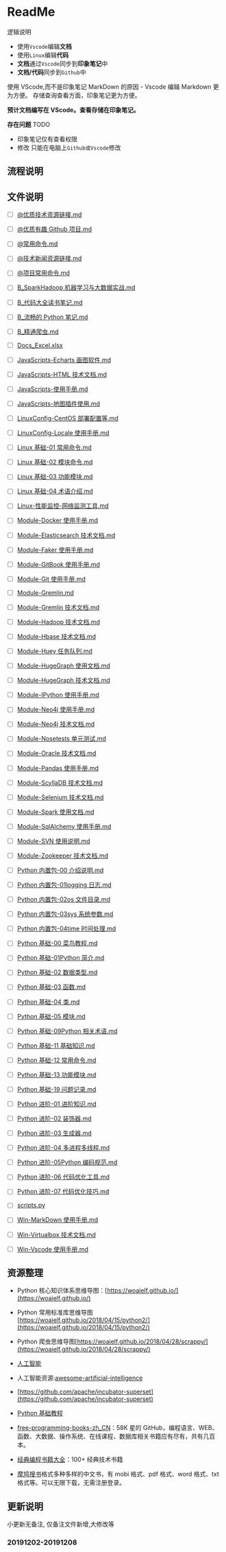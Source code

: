 # ReadMe

逻辑说明

- 使用`Vscode`编辑**文档**
- 使用`Linux`编辑**代码**
- **文档**通过`Vscode`同步到**印象笔记**中
- **文档/代码**同步到`Github`中

使用 VScode,而不是印象笔记 MarkDown 的原因 - Vscode 编辑 Markdown 更为方便。
存储查询查看方面，印象笔记更为方便。

**预计文档编写在 VScode。查看存储在印象笔记。**

**存在问题** TODO

- 印象笔记仅有查看权限
- 修改 只能在电脑上`Github或Vscode`修改

## 流程说明

## 文件说明

- [ ] [@优质技术资源链接.md](https://github.com/fansichao/awesome-it/blob/master/docs/@优质技术资源链接.md)
- [ ] [@优质有趣 Github 项目.md](https://github.com/fansichao/awesome-it/blob/master/docs/@优质有趣Github项目.md)
- [ ] [@常用命令.md](https://github.com/fansichao/awesome-it/blob/master/docs/@常用命令.md)
- [ ] [@技术新闻资源链接.md](https://github.com/fansichao/awesome-it/blob/master/docs/@技术新闻资源链接.md)
- [ ] [@项目常用命令.md](https://github.com/fansichao/awesome-it/blob/master/docs/@项目常用命令.md)

- [ ] [B_SparkHadoop 机器学习与大数据实战.md](https://github.com/fansichao/awesome-it/blob/master/docs/B_SparkHadoop机器学习与大数据实战.md)
- [ ] [B\_代码大全读书笔记.md](https://github.com/fansichao/awesome-it/blob/master/docs/B_代码大全读书笔记.md)
- [ ] [B\_流畅的 Python 笔记.md](https://github.com/fansichao/awesome-it/blob/master/docs/B_流畅的Python笔记.md)
- [ ] [B\_精通爬虫.md](https://github.com/fansichao/awesome-it/blob/master/docs/B_精通爬虫.md)
- [ ] [Docs_Excel.xlsx](https://github.com/fansichao/awesome-it/blob/master/docs/Docs_Excel.xlsx)
- [ ] [JavaScripts-Echarts 画图软件.md](https://github.com/fansichao/awesome-it/blob/master/docs/JavaScripts-Echarts画图软件.md)
- [ ] [JavaScripts-HTML 技术文档.md](https://github.com/fansichao/awesome-it/blob/master/docs/JavaScripts-HTML技术文档.md)
- [ ] [JavaScripts-使用手册.md](https://github.com/fansichao/awesome-it/blob/master/docs/JavaScripts-使用手册.md)
- [ ] [JavaScripts-地图插件使用.md](https://github.com/fansichao/awesome-it/blob/master/docs/JavaScripts-地图插件使用.md)
- [ ] [LinuxConfig-CentOS 部署配置等.md](https://github.com/fansichao/awesome-it/blob/master/docs/LinuxConfig-CentOS部署配置等.md)
- [ ] [LinuxConfig-Locale 使用手册.md](https://github.com/fansichao/awesome-it/blob/master/docs/LinuxConfig-Locale使用手册.md)
- [ ] [Linux 基础-01 常用命令.md](https://github.com/fansichao/awesome-it/blob/master/docs/Linux基础-01常用命令.md)
- [ ] [Linux 基础-02 模块命令.md](https://github.com/fansichao/awesome-it/blob/master/docs/Linux基础-02模块命令.md)
- [ ] [Linux 基础-03 功能模块.md](https://github.com/fansichao/awesome-it/blob/master/docs/Linux基础-03功能模块.md)
- [ ] [Linux 基础-04 术语介绍.md](https://github.com/fansichao/awesome-it/blob/master/docs/Linux基础-04术语介绍.md)
- [ ] [Linux-性能监控-网络监测工具.md](https://github.com/fansichao/awesome-it/blob/master/docs/Linux-性能监控-网络监测工具.md)
- [ ] [Module-Docker 使用手册.md](https://github.com/fansichao/awesome-it/blob/master/docs/Module-Docker使用手册.md)
- [ ] [Module-Elasticsearch 技术文档.md](https://github.com/fansichao/awesome-it/blob/master/docs/Module-Elasticsearch技术文档.md)
- [ ] [Module-Faker 使用手册.md](https://github.com/fansichao/awesome-it/blob/master/docs/Module-Faker使用手册.md)
- [ ] [Module-GitBook 使用手册.md](https://github.com/fansichao/awesome-it/blob/master/docs/Module-GitBook使用手册.md)
- [ ] [Module-Git 使用手册.md](https://github.com/fansichao/awesome-it/blob/master/docs/Module-Git使用手册.md)
- [ ] [Module-Gremlin.md](https://github.com/fansichao/awesome-it/blob/master/docs/Module-Gremlin.md)
- [ ] [Module-Gremlin 技术文档.md](https://github.com/fansichao/awesome-it/blob/master/docs/Module-Gremlin技术文档.md)
- [ ] [Module-Hadoop 技术文档.md](https://github.com/fansichao/awesome-it/blob/master/docs/Module-Hadoop技术文档.md)
- [ ] [Module-Hbase 技术文档.md](https://github.com/fansichao/awesome-it/blob/master/docs/Module-Hbase技术文档.md)
- [ ] [Module-Huey 任务队列.md](https://github.com/fansichao/awesome-it/blob/master/docs/Module-Huey任务队列.md)
- [ ] [Module-HugeGraph 使用文档.md](https://github.com/fansichao/awesome-it/blob/master/docs/Module-HugeGraph使用文档.md)
- [ ] [Module-HugeGraph 技术文档.md](https://github.com/fansichao/awesome-it/blob/master/docs/Module-HugeGraph技术文档.md)
- [ ] [Module-IPython 使用手册.md](https://github.com/fansichao/awesome-it/blob/master/docs/Module-IPython使用手册.md)
- [ ] [Module-Neo4j 使用手册.md](https://github.com/fansichao/awesome-it/blob/master/docs/Module-Neo4j使用手册.md)
- [ ] [Module-Neo4j 技术文档.md](https://github.com/fansichao/awesome-it/blob/master/docs/Module-Neo4j技术文档.md)
- [ ] [Module-Nosetests 单元测试.md](https://github.com/fansichao/awesome-it/blob/master/docs/Module-Nosetests单元测试.md)
- [ ] [Module-Oracle 技术文档.md](https://github.com/fansichao/awesome-it/blob/master/docs/Module-Oracle技术文档.md)
- [ ] [Module-Pandas 使用手册.md](https://github.com/fansichao/awesome-it/blob/master/docs/Module-Pandas使用手册.md)
- [ ] [Module-ScyllaDB 技术文档.md](https://github.com/fansichao/awesome-it/blob/master/docs/Module-ScyllaDB技术文档.md)
- [ ] [Module-Selenium 技术文档.md](https://github.com/fansichao/awesome-it/blob/master/docs/Module-Selenium技术文档.md)
- [ ] [Module-Spark 使用文档.md](https://github.com/fansichao/awesome-it/blob/master/docs/Module-Spark使用文档.md)
- [ ] [Module-SqlAlchemy 使用手册.md](https://github.com/fansichao/awesome-it/blob/master/docs/Module-SqlAlchemy使用手册.md)
- [ ] [Module-SVN 使用说明.md](https://github.com/fansichao/awesome-it/blob/master/docs/Module-SVN使用说明.md)
- [ ] [Module-Zookeeper 技术文档.md](https://github.com/fansichao/awesome-it/blob/master/docs/Module-Zookeeper技术文档.md)
- [ ] [Python 内置包-00 介绍说明.md](https://github.com/fansichao/awesome-it/blob/master/docs/Python内置包-00介绍说明.md)
- [ ] [Python 内置包-01logging 日志.md](https://github.com/fansichao/awesome-it/blob/master/docs/Python内置包-01logging日志.md)
- [ ] [Python 内置包-02os 文件目录.md](https://github.com/fansichao/awesome-it/blob/master/docs/Python内置包-02os文件目录.md)
- [ ] [Python 内置包-03sys 系统参数.md](https://github.com/fansichao/awesome-it/blob/master/docs/Python内置包-03sys系统参数.md)
- [ ] [Python 内置包-04time 时间处理.md](https://github.com/fansichao/awesome-it/blob/master/docs/Python内置包-04time时间处理.md)
- [ ] [Python 基础-00 菜鸟教程.md](https://github.com/fansichao/awesome-it/blob/master/docs/Python基础-00菜鸟教程.md)
- [ ] [Python 基础-01Python 简介.md](https://github.com/fansichao/awesome-it/blob/master/docs/Python基础-01Python简介.md)
- [ ] [Python 基础-02 数据类型.md](https://github.com/fansichao/awesome-it/blob/master/docs/Python基础-02数据类型.md)
- [ ] [Python 基础-03 函数.md](https://github.com/fansichao/awesome-it/blob/master/docs/Python基础-03函数.md)
- [ ] [Python 基础-04 类.md](https://github.com/fansichao/awesome-it/blob/master/docs/Python基础-04类.md)
- [ ] [Python 基础-05 模块.md](https://github.com/fansichao/awesome-it/blob/master/docs/Python基础-05模块.md)
- [ ] [Python 基础-09Python 相关术语.md](https://github.com/fansichao/awesome-it/blob/master/docs/Python基础-09Python相关术语.md)
- [ ] [Python 基础-11 基础知识.md](https://github.com/fansichao/awesome-it/blob/master/docs/Python基础-11基础知识.md)
- [ ] [Python 基础-12 常用命令.md](https://github.com/fansichao/awesome-it/blob/master/docs/Python基础-12常用命令.md)
- [ ] [Python 基础-13 功能模块.md](https://github.com/fansichao/awesome-it/blob/master/docs/Python基础-13功能模块.md)
- [ ] [Python 基础-19 问题记录.md](https://github.com/fansichao/awesome-it/blob/master/docs/Python基础-19问题记录.md)
- [ ] [Python 进阶-01 进阶知识.md](https://github.com/fansichao/awesome-it/blob/master/docs/Python进阶-01进阶知识.md)
- [ ] [Python 进阶-02 装饰器.md](https://github.com/fansichao/awesome-it/blob/master/docs/Python进阶-02装饰器.md)
- [ ] [Python 进阶-03 生成器.md](https://github.com/fansichao/awesome-it/blob/master/docs/Python进阶-03生成器.md)
- [ ] [Python 进阶-04 多进程多线程.md](https://github.com/fansichao/awesome-it/blob/master/docs/Python进阶-04多进程多线程.md)
- [ ] [Python 进阶-05Python 编码规范.md](https://github.com/fansichao/awesome-it/blob/master/docs/Python进阶-05Python编码规范.md)
- [ ] [Python 进阶-06 代码优化工具.md](https://github.com/fansichao/awesome-it/blob/master/docs/Python进阶-06代码优化工具.md)
- [ ] [Python 进阶-07 代码优化技巧.md](https://github.com/fansichao/awesome-it/blob/master/docs/Python进阶-07代码优化技巧.md)
- [ ] [scripts.py](https://github.com/fansichao/awesome-it/blob/master/docs/scripts.py)
- [ ] [Win-MarkDown 使用手册.md](https://github.com/fansichao/awesome-it/blob/master/docs/Win-MarkDown使用手册.md)
- [ ] [Win-Virtualbox 技术文档.md](https://github.com/fansichao/awesome-it/blob/master/docs/Win-Virtualbox技术文档.md)
- [ ] [Win-Vscode 使用手册.md](https://github.com/fansichao/awesome-it/blob/master/docs/Win-Vscode使用手册.md)

## 资源整理

- Python 核心知识体系思维导图：[https://woaielf.github.io/](https://woaielf.github.io/)
- Python 常用标准库思维导图[https://woaielf.github.io/2018/04/15/python2/](https://woaielf.github.io/2018/04/15/python2/)
- Python 爬虫思维导图[https://woaielf.github.io/2018/04/28/scrappy/](https://woaielf.github.io/2018/04/28/scrappy/)
- [人工智能](https://github.com/PacktPublishing/Artificial-Intelligence-with-Python)
- 人工智能资源:[awesome-artificial-intelligence](https://github.com/owainlewis/awesome-artificial-intelligence)
- [https://github.com/apache/incubator-superset](https://github.com/apache/incubator-superset)
- [Python 基础教程](http://c.biancheng.net/python/modules/)

- [free-programming-books-zh_CN](https://github.com/justjavac/free-programming-books-zh_CN)：58K 星的 GitHub，编程语言、WEB、函数、大数据、操作系统、在线课程、数据库相关书籍应有尽有，共有几百本。
- [经典编程书籍大全](https://github.com/jobbole/awesome-programming-books)：100+ 经典技术书籍
- [摩鸠搜书](https://www.jiumodiary.com/)格式多种多样的中文书，有 mobi 格式、pdf 格式、word 格式、txt 格式等。可以无限下载，无需注册登录。

## 更新说明

小更新无备注, 仅备注文件新增,大修改等

### 20191202-20191208
